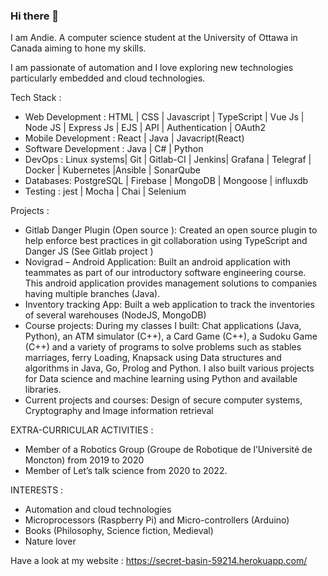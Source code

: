 ### Hi there 👋

<!--
**AnderwanSAM/AnderwanSAM** is a ✨ _special_ ✨ repository because its `README.md` (this file) appears on your GitHub profile.

Here are some ideas to get you started:

- 🔭 I’m currently working on ...
- 🌱 I’m currently learning ...
- 👯 I’m looking to collaborate on ...
- 🤔 I’m looking for help with ...
- 💬 Ask me about ...
- 📫 How to reach me: ...
- 😄 Pronouns: ...
- ⚡ Fun fact: ...
-->

I am Andie. A computer science student at the University of Ottawa in  Canada aiming to hone my skills. 

I am passionate of automation and I love exploring new technologies particularly embedded and cloud technologies. 

Tech Stack : 
 * Web Development : HTML | CSS | Javascript | TypeScript | Vue Js | Node JS | Express Js | EJS | API | Authentication | OAuth2
 * Mobile Development : React | Java | Javacript(React)
 * Software Development : Java | C# | Python
 * DevOps : Linux systems| Git | Gitlab-CI | Jenkins|  Grafana | Telegraf | Docker | Kubernetes |Ansible | SonarQube 
 * Databases:  PostgreSQL | Firebase | MongoDB | Mongoose | influxdb
 * Testing : jest | Mocha | Chai | Selenium 

 Projects : 

 * Gitlab Danger Plugin (Open source ): Created an open source plugin to help enforce best practices in git collaboration using TypeScript and Danger JS (See Gitlab project ) 
 * Novigrad – Android Application: Built an android application with teammates as part of our introductory software engineering course. This android application provides management solutions to companies having multiple branches (Java).
 *	Inventory tracking App: Built a web application to track the inventories of several warehouses (NodeJS, MongoDB)
 *	Course projects: During my classes I built: Chat applications (Java, Python), an ATM simulator (C++), a Card Game (C++), a Sudoku Game (C++) and a variety of programs to solve problems such as stables marriages, ferry Loading, Knapsack using Data structures and algorithms in Java, Go, Prolog and Python. I also built various projects for Data science and machine learning using Python and available libraries.
 *	Current projects and courses: Design of secure computer systems, Cryptography and Image information retrieval

EXTRA-CURRICULAR ACTIVITIES : 

*	Member of a Robotics Group (Groupe de Robotique de l’Université de Moncton) from 2019 to 2020
*	Member of Let’s talk science from 2020 to 2022.

INTERESTS : 

*  Automation and cloud technologies 
* 	Microprocessors (Raspberry Pi) and Micro-controllers (Arduino)
*  Books (Philosophy, Science fiction, Medieval)
*	 Nature lover



Have a look at my website : https://secret-basin-59214.herokuapp.com/ 
